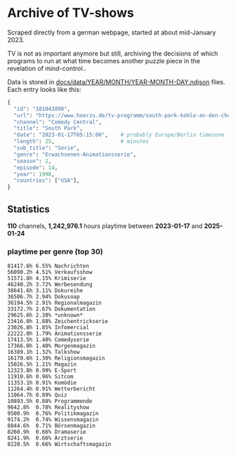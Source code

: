 # Archive of TV-shows

Scraped directly from a german webpage, started at about mid-January 2023.

TV is not as important anymore but still, archiving the decisions of which programs to run at what time
becomes another puzzle piece in the revelation of mind-control.. 

Data is stored in [docs/data/YEAR/MONTH/YEAR-MONTH-DAY.ndjson](docs/data/) files. 
Each entry looks like this:

```python
{
  "id": "181043890", 
  "url": "https://www.hoerzu.de/tv-programm/south-park-kohle-an-den-chefkoch/bid_181043890/", 
  "channel": "Comedy Central", 
  "title": "South Park", 
  "date": "2023-01-17T05:15:00",    # probably Europe/Berlin timezone 
  "length": 25,                     # minutes 
  "sub_title": "Serie", 
  "genre": "Erwachsenen-Animationsserie", 
  "season": 2, 
  "episode": 14, 
  "year": 1998, 
  "countries": ["USA"],
}
```

## Statistics

**110** channels, **1,242,976.1** hours playtime between **2023-01-17** and **2025-01-24**


### playtime per genre (top 30)

    81417.6h 6.55% Nachrichten
    56090.2h 4.51% Verkaufsshow
    51571.8h 4.15% Krimiserie
    46240.2h 3.72% Werbesendung
    38641.6h 3.11% Dokureihe
    36506.7h 2.94% Dokusoap
    36194.5h 2.91% Regionalmagazin
    33172.7h 2.67% Dokumentation
    29625.6h 2.38% *unknown*
    23416.0h 1.88% Zeichentrickserie
    23026.8h 1.85% Infomercial
    22222.0h 1.79% Animationsserie
    17413.5h 1.40% Comedyserie
    17366.0h 1.40% Morgenmagazin
    16389.1h 1.32% Talkshow
    16170.6h 1.30% Religionsmagazin
    15026.5h 1.21% Magazin
    12323.8h 0.99% E-Sport
    11910.6h 0.96% Sitcom
    11353.1h 0.91% Komödie
    11264.4h 0.91% Wetterbericht
    11064.7h 0.89% Quiz
    10893.5h 0.88% Programmende
    9642.8h  0.78% Realityshow
    9500.9h  0.76% Politikmagazin
    9174.2h  0.74% Wissensmagazin
    8844.6h  0.71% Börsenmagazin
    8260.9h  0.66% Dramaserie
    8241.9h  0.66% Arztserie
    8220.5h  0.66% Wirtschaftsmagazin
